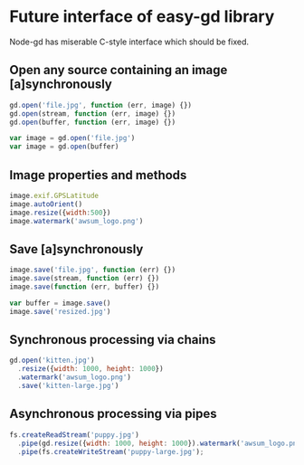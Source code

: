 # Future interface of easy-gd library

Node-gd has miserable C-style interface which should be fixed.

## Open any source containing an image [a]synchronously

```js
gd.open('file.jpg', function (err, image) {})
gd.open(stream, function (err, image) {})
gd.open(buffer, function (err, image) {})

var image = gd.open('file.jpg')
var image = gd.open(buffer)
```

## Image properties and methods

```js
image.exif.GPSLatitude
image.autoOrient()
image.resize({width:500})
image.watermark('awsum_logo.png')
```

## Save [a]synchronously

```js
image.save('file.jpg', function (err) {})
image.save(stream, function (err) {})
image.save(function (err, buffer) {})

var buffer = image.save()
image.save('resized.jpg')
```

## Synchronous processing via chains

```js
gd.open('kitten.jpg')
  .resize({width: 1000, height: 1000})
  .watermark('awsum_logo.png')
  .save('kitten-large.jpg')
```

## Asynchronous processing via pipes

```js
fs.createReadStream('puppy.jpg')
  .pipe(gd.resize({width: 1000, height: 1000}).watermark('awsum_logo.png'))
  .pipe(fs.createWriteStream('puppy-large.jpg');
```
